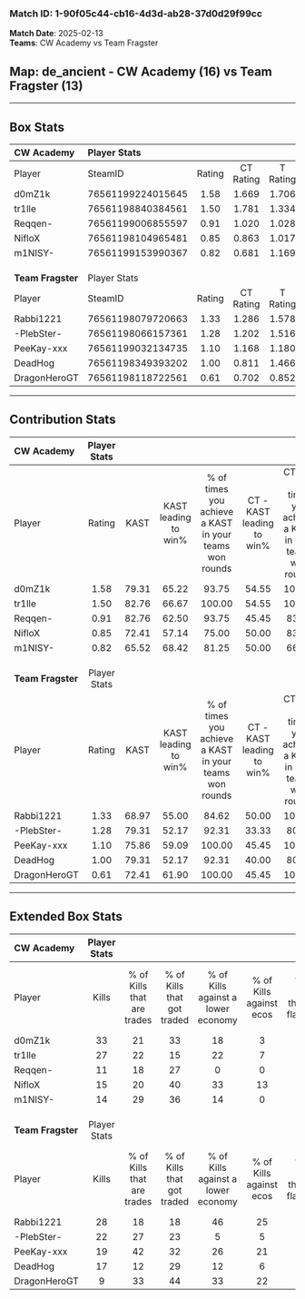 ### Match ID: 1-90f05c44-cb16-4d3d-ab28-37d0d29f99cc  
**Match Date**: 2025-02-13  
**Teams**: CW Academy vs Team Fragster  

## **Map**: de_ancient - CW Academy (16) vs Team Fragster (13)  
---  

## Box Stats  

| **CW Academy**    | Player Stats      |        |           |          |       |       |       |         |        |      |     |
| :- | :- | :-: | :-: | :-: | :-: | :-: | :-: | :-: | :-: | :-: | :-: |
| Player            | SteamID           | Rating | CT Rating | T Rating | KAST  |  ADR  | Kills | Assists | Deaths | K/D  | HS% |
| d0mZ1k            | 76561199224015645 |  1.58  |   1.669   |  1.706   | 79.31 | 107.1 |  33   |    4    |   22   | 1.50 | 36  |
| tr1lle            | 76561198840384561 |  1.50  |   1.781   |  1.334   | 82.76 | 91.7  |  27   |    2    |   15   | 1.80 | 33  |
| Reqqen-           | 76561199006855597 |  0.91  |   1.020   |  1.028   | 82.76 | 50.1  |  11   |   15    |   16   | 0.69 | 45  |
| NifloX            | 76561198104965481 |  0.85  |   0.863   |  1.017   | 72.41 | 68.8  |  15   |   10    |   24   | 0.63 | 66  |
| m1NISY-           | 76561199153990367 |  0.82  |   0.681   |  1.169   | 65.52 | 56.5  |  14   |    4    |   18   | 0.78 | 71  |
|                   |                   |        |           |          |       |       |       |         |        |      |     |
|                   |                   |        |           |          |       |       |       |         |        |      |     |
|                   |                   |        |           |          |       |       |       |         |        |      |     |
| **Team Fragster** | Player Stats      |        |           |          |       |       |       |         |        |      |     |
| Player            | SteamID           | Rating | CT Rating | T Rating | KAST  |  ADR  | Kills | Assists | Deaths | K/D  | HS% |
| Rabbi1221         | 76561198079720663 |  1.33  |   1.286   |  1.578   | 68.97 | 92.2  |  28   |    7    |   21   | 1.33 | 42  |
| -PlebSter-        | 76561198066157361 |  1.28  |   1.202   |  1.516   | 79.31 | 86.5  |  22   |   11    |   18   | 1.22 | 36  |
| PeeKay-xxx        | 76561199032134735 |  1.10  |   1.168   |  1.180   | 75.86 | 65.8  |  19   |    6    |   17   | 1.12 | 63  |
| DeadHog           | 76561198349393202 |  1.00  |   0.811   |  1.466   | 79.31 | 71.0  |  17   |    8    |   22   | 0.77 | 70  |
| DragonHeroGT      | 76561198118722561 |  0.61  |   0.702   |  0.852   | 72.41 | 41.0  |   9   |    7    |   22   | 0.41 | 44  |
---  

## Contribution Stats  

| **CW Academy**    | Player Stats |       |                      |                                                        |                           |                                                             |                          |                                                            |
| :- | :-: | :-: | :-: | :-: | :-: | :-: | :-: | :-: |
| Player            |    Rating    | KAST  | KAST leading to win% | % of times you achieve a KAST in your teams won rounds | CT - KAST leading to win% | CT - % of times you achieve a KAST in your teams won rounds | T - KAST leading to win% | T - % of times you achieve a KAST in your teams won rounds |
| d0mZ1k            |     1.58     | 79.31 |        65.22         |                         93.75                          |           54.55           |                           100.00                            |          75.00           |                           90.00                            |
| tr1lle            |     1.50     | 82.76 |        66.67         |                         100.00                         |           54.55           |                           100.00                            |          76.92           |                           100.00                           |
| Reqqen-           |     0.91     | 82.76 |        62.50         |                         93.75                          |           45.45           |                            83.33                            |          76.92           |                           100.00                           |
| NifloX            |     0.85     | 72.41 |        57.14         |                         75.00                          |           50.00           |                            83.33                            |          63.64           |                           70.00                            |
| m1NISY-           |     0.82     | 65.52 |        68.42         |                         81.25                          |           50.00           |                            66.67                            |          81.82           |                           90.00                            |
|                   |              |       |                      |                                                        |                           |                                                             |                          |                                                            |
|                   |              |       |                      |                                                        |                           |                                                             |                          |                                                            |
|                   |              |       |                      |                                                        |                           |                                                             |                          |                                                            |
| **Team Fragster** | Player Stats |       |                      |                                                        |                           |                                                             |                          |                                                            |
| Player            |    Rating    | KAST  | KAST leading to win% | % of times you achieve a KAST in your teams won rounds | CT - KAST leading to win% | CT - % of times you achieve a KAST in your teams won rounds | T - KAST leading to win% | T - % of times you achieve a KAST in your teams won rounds |
| Rabbi1221         |     1.33     | 68.97 |        55.00         |                         84.62                          |           50.00           |                           100.00                            |          60.00           |                           75.00                            |
| -PlebSter-        |     1.28     | 79.31 |        52.17         |                         92.31                          |           33.33           |                            80.00                            |          72.73           |                           100.00                           |
| PeeKay-xxx        |     1.10     | 75.86 |        59.09         |                         100.00                         |           45.45           |                           100.00                            |          72.73           |                           100.00                           |
| DeadHog           |     1.00     | 79.31 |        52.17         |                         92.31                          |           40.00           |                            80.00                            |          61.54           |                           100.00                           |
| DragonHeroGT      |     0.61     | 72.41 |        61.90         |                         100.00                         |           45.45           |                           100.00                            |          80.00           |                           100.00                           |
---  

## Extended Box Stats  

| **CW Academy**    | Player Stats |                            |                            |                                    |                         |                              |                                 |        |                             |                                     |                          |                               |                            |
| :- | :-: | :-: | :-: | :-: | :-: | :-: | :-: | :-: | :-: | :-: | :-: | :-: | :-: |
| Player            |    Kills     | % of Kills that are trades | % of Kills that got traded | % of Kills against a lower economy | % of Kills against ecos | % of Kills that are flawless | % of Kills that are close duels | Deaths | % of Deaths that get traded | % of Deaths against a lower economy | % of Deaths against ecos | % of Deaths that are flawless | % of Deaths that are close |
| d0mZ1k            |      33      |             21             |             33             |                 18                 |            3            |              45              |                3                |   22   |             27              |                  9                  |            0             |              68               |             0              |
| tr1lle            |      27      |             22             |             15             |                 22                 |            7            |              67              |                4                |   15   |             20              |                  0                  |            0             |              73               |             13             |
| Reqqen-           |      11      |             18             |             27             |                 0                  |            0            |              64              |                0                |   16   |             31              |                  0                  |            0             |              56               |             6              |
| NifloX            |      15      |             20             |             40             |                 33                 |           13            |              67              |                0                |   24   |             21              |                 13                  |            0             |              67               |             8              |
| m1NISY-           |      14      |             29             |             36             |                 14                 |            0            |              57              |                7                |   18   |             33              |                  6                  |            6             |              72               |             0              |
|                   |              |                            |                            |                                    |                         |                              |                                 |        |                             |                                     |                          |                               |                            |
|                   |              |                            |                            |                                    |                         |                              |                                 |        |                             |                                     |                          |                               |                            |
|                   |              |                            |                            |                                    |                         |                              |                                 |        |                             |                                     |                          |                               |                            |
| **Team Fragster** | Player Stats |                            |                            |                                    |                         |                              |                                 |        |                             |                                     |                          |                               |                            |
| Player            |    Kills     | % of Kills that are trades | % of Kills that got traded | % of Kills against a lower economy | % of Kills against ecos | % of Kills that are flawless | % of Kills that are close duels | Deaths | % of Deaths that get traded | % of Deaths against a lower economy | % of Deaths against ecos | % of Deaths that are flawless | % of Deaths that are close |
| Rabbi1221         |      28      |             18             |             18             |                 46                 |           25            |              57              |               11                |   21   |             24              |                  5                  |            0             |              38               |             5              |
| -PlebSter-        |      22      |             27             |             23             |                 5                  |            5            |              64              |                0                |   18   |             22              |                 11                  |            6             |              67               |             0              |
| PeeKay-xxx        |      19      |             42             |             32             |                 26                 |           21            |              68              |               11                |   17   |             24              |                 24                  |            12            |              71               |             0              |
| DeadHog           |      17      |             12             |             29             |                 12                 |            6            |              82              |                0                |   22   |             32              |                 18                  |            9             |              68               |             0              |
| DragonHeroGT      |      9       |             33             |             44             |                 33                 |           22            |              78              |                0                |   22   |             41              |                 23                  |            14            |              50               |             9              |
